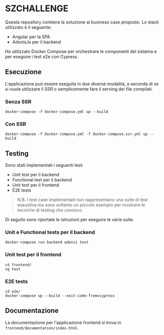 # SZCHALLENGE
Questa repository contiene la soluzione al business case proposto.
Lo stack utilizzato è il seguente:
* Angular per la SPA
* AdonisJs per il backend

Ho utilizzato Docker Compose per orchestrare le componenti del sistema e per eseguire i test e2e con Cypress.
## Esecuzione
L'applicazione può essere eseguita in due diverse modalità, a seconda di se si vuole utilizzare il SSR o semplicemente fare il serving dei file compilati.
### Senza SSR
```
docker-compose -f docker-compose.yml up --build
```
### Con SSR
```
docker-compose -f docker-compose.yml -f docker-compose.ssr.yml up --build
```
## Testing
Sono stati implementati i seguenti test:
* Unit test per il backend
* Functional test per il backend
* Unit test per il frontend
* E2E tests

> N.B. I test case implementati non rappresentano una suite di test esaustiva ma sono soltanto un piccolo esempio per mostrare le tecniche di testing che conosco.

Di seguito sono riportate le istruzioni per eseguire le varie suite.
### Unit e Functional tests per il backend
```
docker-compose run backend adonis test
```

### Unit test per il frontend
```
cd frontend/
ng test
```

### E2E tests
```
cd e2e/
docker-compose up --build --exit-code-from=cypress
```

## Documentazione
La documentazione per l'applicazione frontend si trova in `frontend/documentation/index.html`.


